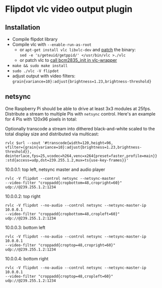 Flipdot vlc video output plugin
===============================

Installation
------------

* Compile flipdot library
* Compile vlc with `--enable-run-as-root`
  * or `apt-get install vlc libvlc-dev` and
    [patch](http://www.linuxquestions.org/questions/linux-general-1/solved-vlc-running-under-root-without-compiling-748189/)
    the binary:  
    `sed -e 's/geteuid/getppid/' </usr/bin/vlc >./vlc`
  * or patch vlc to [call bcm2835_init in vlc-wrapper](patches/vlc-wrapper-bcm2835.diff)
* `make && sudo make install`
* `sudo ./vlc -V flipdot`
* adjust output with video filters:  
  `grain{variance=10}:adjust{brightness=1.23,brightness-threshold}`


netsync
-------

One Raspberry Pi should be able to drive at least 3x3 modules at 25fps. Distribute a stream to multiple Pis with `netsync` control.
Here's an example for 4 Pis with 120x96 pixels in total:

Optionally transcode a stream into dithered black-and-white scaled to the total display size and distributed via multicast:  

    rvlc $url --sout '#transcode{width=120,height=96,  
    vfilter={grain{variance=10}:adjust{brightness=1.23,brightness-threshold}},  
    deinterlace,fps=25,vcodec=h264,venc=x264{preset=faster,profile=main}}  
    :std{access=udp,dst=239.255.1.2,mux=ts{use-key-frames}}'

10.0.0.1: top left, netsync master and audio player  

    rvlc -V flipdot --control netsync --netsync-master  
    --video-filter "croppadd{cropbottom=48,cropright=60}"  
    udp://@239.255.1.2:1234

10.0.0.2: top right  

    rvlc -V flipdot --no-audio --control netsync --netsync-master-ip 10.0.0.1  
    --video-filter "croppadd{cropbottom=48,cropleft=60}"  
    udp://@239.255.1.2:1234

10.0.0.3: bottom left  

    rvlc -V flipdot --no-audio --control netsync --netsync-master-ip 10.0.0.1  
    --video-filter "croppadd{croptop=48,cropright=60}"  
    udp://@239.255.1.2:1234

10.0.0.4: bottom right  

    rvlc -V flipdot --no-audio --control netsync --netsync-master-ip 10.0.0.1  
    --video-filter "croppadd{croptop=48,cropleft=60}"  
    udp://@239.255.1.2:1234

